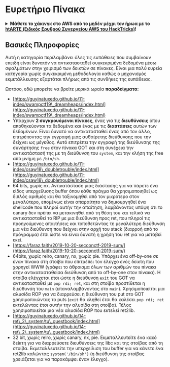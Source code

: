 # Ευρετήριο Πίνακα

<details>

<summary><strong>Μάθετε το χάκινγκ στο AWS από το μηδέν μέχρι τον ήρωα με το</strong> <a href="https://training.hacktricks.xyz/courses/arte"><strong>htARTE (Ειδικός Ερυθρού Συνεργείου AWS του HackTricks)</strong></a><strong>!</strong></summary>

Άλλοι τρόποι υποστήριξης του HackTricks:

* Αν θέλετε να δείτε την **εταιρεία σας να διαφημίζεται στο HackTricks** ή να **κατεβάσετε το HackTricks σε μορφή PDF** ελέγξτε τα [**ΣΧΕΔΙΑ ΣΥΝΔΡΟΜΗΣ**](https://github.com/sponsors/carlospolop)!
* Αποκτήστε το [**επίσημο PEASS & HackTricks swag**](https://peass.creator-spring.com)
* Ανακαλύψτε [**την Οικογένεια PEASS**](https://opensea.io/collection/the-peass-family), τη συλλογή μας από αποκλειστικά [**NFTs**](https://opensea.io/collection/the-peass-family)
* **Εγγραφείτε** στην 💬 [**ομάδα Discord**](https://discord.gg/hRep4RUj7f) ή στην [**ομάδα τηλεγραφήματος**](https://t.me/peass) ή **ακολουθήστε** μας στο **Twitter** 🐦 [**@hacktricks\_live**](https://twitter.com/hacktricks\_live)**.**
* **Μοιραστείτε τα χάκινγκ κόλπα σας υποβάλλοντας PRs** στα [**HackTricks**](https://github.com/carlospolop/hacktricks) και [**HackTricks Cloud**](https://github.com/carlospolop/hacktricks-cloud) αποθετήρια του GitHub.

</details>

## Βασικές Πληροφορίες

Αυτή η κατηγορία περιλαμβάνει όλες τις ευπάθειες που συμβαίνουν επειδή είναι δυνατόν να αντικατασταθεί συγκεκριμένα δεδομένα μέσω σφαλμάτων στην χειρισμό των δεικτών σε πίνακες. Είναι μια πολύ ευρεία κατηγορία χωρίς συγκεκριμένη μεθοδολογία καθώς ο μηχανισμός εκμετάλλευσης εξαρτάται πλήρως από τις συνθήκες της ευπάθειας.

Ωστόσο, εδώ μπορείτε να βρείτε μερικά ωραία **παραδείγματα**:

* [https://guyinatuxedo.github.io/11-index/swampctf19\_dreamheaps/index.html](https://guyinatuxedo.github.io/11-index/swampctf19\_dreamheaps/index.html)
* Υπάρχουν **2 συγκρουόμενοι πίνακες**, ένας για τις **διευθύνσεις** όπου αποθηκεύονται τα δεδομένα και ένας με τις **διαστάσεις** αυτών των δεδομένων. Είναι δυνατό να αντικατασταθεί ένας από τον άλλο, επιτρέποντας την εγγραφή μιας αυθαίρετης διεύθυνσης που την δείχνει ως μέγεθος. Αυτό επιτρέπει την εγγραφή της διεύθυνσης της συνάρτησης `free` στον πίνακα GOT και στη συνέχεια την αντικατάστασή της με τη διεύθυνση του `system`, και την κλήση της free από μνήμη με `/bin/sh`.
* [https://guyinatuxedo.github.io/11-index/csaw18\_doubletrouble/index.html](https://guyinatuxedo.github.io/11-index/csaw18\_doubletrouble/index.html)
* 64 bits, χωρίς nx. Αντικατάσταση μιας διάστασης για να πάρετε ένα είδος υπερχείλισης buffer όπου κάθε πράγμα θα χρησιμοποιηθεί ως διπλός αριθμός και θα ταξινομηθεί από τον μικρότερο στον μεγαλύτερο, επομένως είναι απαραίτητο να δημιουργηθεί ένα shellcode που πληροί αυτήν την απαίτηση, λαμβάνοντας υπόψη ότι το canary δεν πρέπει να μετακινηθεί από τη θέση του και τελικά να αντικατασταθεί το RIP με μια διεύθυνση προς ret, που πληροί τις προηγούμενες απαιτήσεις και τοποθετώντας τη μεγαλύτερη διεύθυνση μια νέα διεύθυνση που δείχνει στην αρχή του stack (διαρροή από το πρόγραμμα) έτσι ώστε να είναι δυνατή η χρήση του ret για να μεταβεί εκεί.
* [https://faraz.faith/2019-10-20-secconctf-2019-sum/](https://faraz.faith/2019-10-20-secconctf-2019-sum/)
* 64bits, χωρίς relro, canary, nx, χωρίς pie. Υπάρχει ένα off-by-one σε έναν πίνακα στη στοίβα που επιτρέπει τον έλεγχο ενός δείκτη που χορηγεί WWW (γράφει το άθροισμα όλων των αριθμών του πίνακα στην αντικατασταθείσα διεύθυνση από το off-by-one στον πίνακα). Η στοίβα ελέγχεται έτσι ώστε η διεύθυνση `exit` του GOT να αντικατασταθεί με `pop rdi; ret`, και στη στοίβα προστίθεται η διεύθυνση του `main` (επαναλαμβάνοντας στο `main`). Χρησιμοποιείται μια αλυσίδα ROP για να διαρρεύσει η διεύθυνση του put στο GOT χρησιμοποιώντας το puts (`exit` θα κληθεί έτσι θα καλέσει `pop rdi; ret` εκτελώντας έτσι αυτήν την αλυσίδα στη στοίβα). Τέλος χρησιμοποιείται μια νέα αλυσίδα ROP που εκτελεί ret2lib.
* [https://guyinatuxedo.github.io/14-ret\_2\_system/tu\_guestbook/index.html](https://guyinatuxedo.github.io/14-ret\_2\_system/tu\_guestbook/index.html)
* 32 bit, χωρίς relro, χωρίς canary, nx, pie. Εκμεταλλευτείτε ένα κακό δείκτη για να διαρρεύσετε διευθύνσεις της libc και της στοίβας από τη στοίβα. Εκμεταλλευτείτε την υπερχείλιση του buffer για να κάνετε ένα ret2lib καλώντας `system('/bin/sh')` (η διεύθυνση της στοίβας χρειάζεται για να παρακάμψει έναν έλεγχο).

